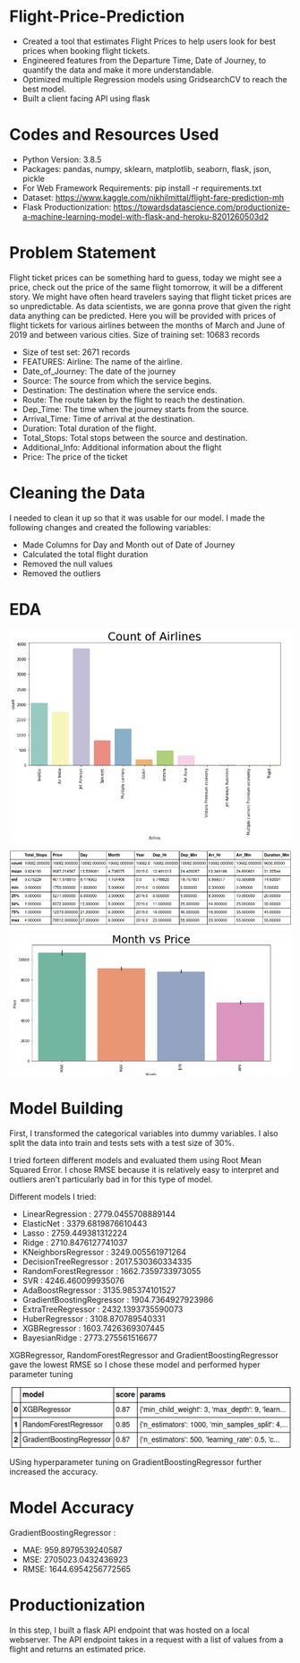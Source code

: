 # Flight-Price-Prediction


* Created a tool that estimates Flight Prices to help users look for best prices when booking flight tickets.
* Engineered features from the Departure Time, Date of Journey, to quantify the data and make it more understandable.
* Optimized multiple Regression models using GridsearchCV to reach the best model.
* Built a client facing API using flask

# Codes and Resources Used


* Python Version: 3.8.5
* Packages: pandas, numpy, sklearn, matplotlib, seaborn, flask, json, pickle
* For Web Framework Requirements: pip install -r requirements.txt
* Dataset: https://www.kaggle.com/nikhilmittal/flight-fare-prediction-mh
* Flask Productionization: https://towardsdatascience.com/productionize-a-machine-learning-model-with-flask-and-heroku-8201260503d2



# Problem Statement

Flight ticket prices can be something hard to guess, today we might see a price, check out the price of the same flight tomorrow, it will be a different story. We might have often heard travelers saying that flight ticket prices are so unpredictable. As data scientists, we are gonna prove that given the right data anything can be predicted. Here you will be provided with prices of flight tickets for various airlines between the months of March and June of 2019 and between various cities. Size of training set: 10683 records

* Size of test set: 2671 records
* FEATURES: Airline: The name of the airline.
* Date_of_Journey: The date of the journey
* Source: The source from which the service begins.
* Destination: The destination where the service ends.
* Route: The route taken by the flight to reach the destination.
* Dep_Time: The time when the journey starts from the source.
* Arrival_Time: Time of arrival at the destination.
* Duration: Total duration of the flight.
* Total_Stops: Total stops between the source and destination.
* Additional_Info: Additional information about the flight
* Price: The price of the ticket

# Cleaning the Data
I needed to clean it up so that it was usable for our model. I made the following changes and created the following variables:

* Made Columns for Day and Month out of Date of Journey
* Calculated the total flight duration
* Removed the null values
* Removed the outliers

# EDA

![alt text](https://github.com/rishabdhar12/Flight-Price-Prediction/blob/main/Images/airline.png)

![alt text](https://github.com/rishabdhar12/Flight-Price-Prediction/blob/main/Images/describe.png)

![alt text](https://github.com/rishabdhar12/Flight-Price-Prediction/blob/main/Images/month.png)


# Model Building

First, I transformed the categorical variables into dummy variables. I also split the data into train and tests sets with a test size of 30%.

I tried forteen different models and evaluated them using Root Mean Squared Error. I chose RMSE because it is relatively easy to interpret and outliers aren’t particularly bad in for this type of model.

Different models I tried:

* LinearRegression :  2779.0455708889144
* ElasticNet : 3379.6819876610443
* Lasso :  2759.449381312224
* Ridge :  2710.8476127741037
* KNeighborsRegressor :  3249.005561971264
* DecisionTreeRegressor :  2017.530360334335
* RandomForestRegressor :  1662.7359733973055
* SVR :  4246.460099935076
* AdaBoostRegressor :  3135.985374101527
* GradientBoostingRegressor :  1904.7364927923986
* ExtraTreeRegressor :  2432.1393735590073
* HuberRegressor :  3108.870789540331
* XGBRegressor :  1603.7426369307445
* BayesianRidge :  2773.275561516677

XGBRegressor, RandomForestRegressor and GradientBoostingRegressor gave the lowest RMSE so I chose these model and performed hyper parameter tuning

![alt text](https://github.com/rishabdhar12/Flight-Price-Prediction/blob/main/Images/hyperparameter.png)


USing hyperparameter tuning on GradientBoostingRegressor further increased the accuracy.

# Model Accuracy

GradientBoostingRegressor : 
* MAE: 959.8979539240587
* MSE: 2705023.0432436923
* RMSE: 1644.6954256772565


# Productionization

In this step, I built a flask API endpoint that was hosted on a local webserver. The API endpoint takes in a request with a list of values from a flight and returns an estimated price.


























